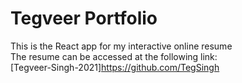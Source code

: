 # Tegveer Portfolio
This is the React app for my interactive online resume \
The resume can be accessed at the following link: \
[Tegveer-Singh-2021]https://github.com/TegSingh
